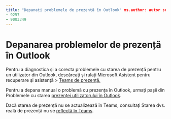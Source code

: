 ```yaml
---
titlu: "Depanați problemele de prezență în Outlook" ms.author: autor supradoarcet: manager pe manager: scotv ms.date: 08.04.2021 ms.audience: Admin ms.topic: article ms.service: o365-administration ROBOTS: NOINDEX, NOFOLLOW localization_priority: Priority ms.collection: Adm_O365 ms.custom: (
- 9257
- 9003349
---
```


# <a name="troubleshoot-presence-issues-in-outlook"></a>Depanarea problemelor de prezență în Outlook

Pentru a diagnostica și a corecta problemele cu starea de prezență pentru un utilizator din Outlook, descărcați și rulați Microsoft Asistent pentru recuperare și asistență > [Teams de prezență.](https://aka.ms/SaRA-TeamsPresenceScenario)

Pentru a depana manual o problemă cu prezența în Outlook, urmați pașii din Problemele cu starea [prezenței utilizatorului în Outlook](https://docs.microsoft.com/microsoftteams/troubleshoot/teams-im-presence/issues-with-presence-in-outlook).

Dacă starea de prezență nu se actualizează în Teams, consultați Starea dvs. reală de prezență nu se [reflectă în Teams](https://docs.microsoft.com/microsoftteams/troubleshoot/teams-im-presence/presence-not-show-actual-status).
